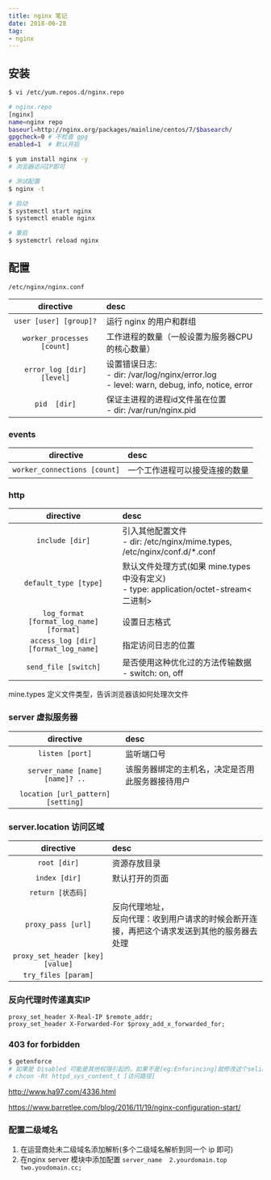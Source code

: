```yaml
---
title: nginx 笔记
date: 2018-06-28
tag:
- nginx
---
```


## 安装

``` bash
$ vi /etc/yum.repos.d/nginx.repo
```

``` bash
# nginx.repo
[nginx]
name=nginx repo
baseurl=http://nginx.org/packages/mainline/centos/7/$basearch/
gpgcheck=0 # 不检查 gpg
enabled=1  # 默认开启
```

``` bash
$ yum install nginx -y
# 浏览器访问IP即可
```

``` bash
# 测试配置
$ nginx -t 

# 启动
$ systemctl start nginx
$ systemctl enable nginx

# 重启
$ systemctrl reload nginx
```

## 配置

`/etc/nginx/nginx.conf`


|directive|desc|
|:---:|:---|
|`user [user] [group]?`|运行 nginx 的用户和群组|
|`worker_processes [count]`|工作进程的数量（一般设置为服务器CPU的核心数量）|
|`error_log [dir] [level]`|设置错误日志: <br> - dir: /var/log/nginx/error.log <br>- level: warn, debug, info, notice, error |
|`pid  [dir]` |保证主进程的进程id文件虽在位置 <br> - dir: /var/run/nginx.pid |


### events

|directive|desc|
|:---:|:---|
|`worker_connections [count]`|一个工作进程可以接受连接的数量|

### http

|directive|desc|
|:---:|:---|
|`include [dir]`|引入其他配置文件 <br> - dir: /etc/nginx/mime.types, /etc/nginx/conf.d/*.conf|
|`default_type [type]`|默认文件处理方式(如果 mine.types 中没有定义) <br> - type: application/octet-stream<二进制>|
|`log_format [format_log_name] [format]`|设置日志格式|
|`access_log [dir] [format_log_name]`|指定访问日志的位置|
|`send_file [switch]`|是否使用这种优化过的方法传输数据<br> - switch: on, off|


mine.types 定义文件类型，告诉浏览器该如何处理次文件


### server 虚拟服务器

|directive|desc|
|:---:|:---|
|`listen [port]`|监听端口号|
|`server_name [name] [name]? ..`|该服务器绑定的主机名，决定是否用此服务器接待用户|
|`location [url_pattern] [setting]`||

### server.location 访问区域

|directive|desc|
|:---:|:---|
|`root [dir]`|资源存放目录|
|`index [dir]`|默认打开的页面|
|`return [状态码]`||
|`proxy_pass [url]`|反向代理地址，<br>反向代理：收到用户请求的时候会断开连接，再把这个请求发送到其他的服务器去处理|
|`proxy_set_header [key] [value]`||
|`try_files [param]`||


### 反向代理时传递真实IP

```
proxy_set_header X-Real-IP $remote_addr;
proxy_set_header X-Forwarded-For $proxy_add_x_forwarded_for;
```


### 403 for forbidden

``` bash 
$ getenforce 
# 如果是 Disabled 可能是其他权限引起的，如果不是[eg:Enforincing]就修改这个selinux配置
# chcon -Rt httpd_sys_content_t [访问路径]
```
http://www.ha97.com/4336.html

https://www.barretlee.com/blog/2016/11/19/nginx-configuration-start/


### 配置二级域名

1. 在运营商处未二级域名添加解析(多个二级域名解析到同一个 ip 即可)
2. 在nginx server 模块中添加配置 `server_name  2.yourdomain.top two.youdomain.cc;`